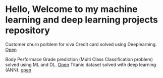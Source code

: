 # Hello, Welcome to my machine learning and deep learning projects repository

Customer churn porblem for viva Credit card solved using Deeplearning. [Open](https://github.com/Gauravsiwal/Viva-Credit-card-problem-solved-using-deep-learning/blob/f79a6571bd5ce42e26c5fa8e1c8b6c15fd943931/Viva%20credit%20business%20problem.ipynb)

Body Performace Grade prediction (Multi Class Classification problem) solved using ML and DL. [Open](https://github.com/Gauravsiwal/Deep-Learning-problems/blob/ae0a701570edea921e6a6a41e393823c0a682c7c/Body%20performance%20grade%20prediction.ipynb)
Titanic dataset solved with deep learning (ANN). [open](https://github.com/Gauravsiwal/Deep-Learning-problems/blob/09269dcdffbc4f34d1e2aa98353c57104f933546/NN%20on%20Titanic%20Dataset.ipynb)
